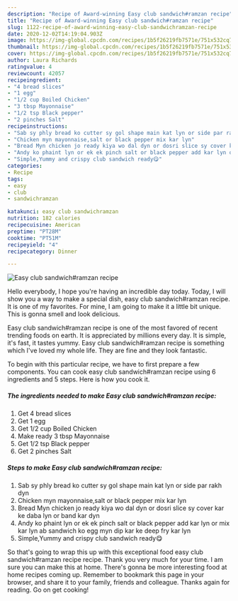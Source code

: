 ```yaml
---
description: "Recipe of Award-winning Easy club sandwich#ramzan recipe"
title: "Recipe of Award-winning Easy club sandwich#ramzan recipe"
slug: 1122-recipe-of-award-winning-easy-club-sandwichramzan-recipe
date: 2020-12-02T14:19:04.903Z
image: https://img-global.cpcdn.com/recipes/1b5f26219fb7571e/751x532cq70/easy-club-sandwichramzan-recipe-recipe-main-photo.jpg
thumbnail: https://img-global.cpcdn.com/recipes/1b5f26219fb7571e/751x532cq70/easy-club-sandwichramzan-recipe-recipe-main-photo.jpg
cover: https://img-global.cpcdn.com/recipes/1b5f26219fb7571e/751x532cq70/easy-club-sandwichramzan-recipe-recipe-main-photo.jpg
author: Laura Richards
ratingvalue: 4
reviewcount: 42057
recipeingredient:
- "4 bread slices"
- "1 egg"
- "1/2 cup Boiled Chicken"
- "3 tbsp Mayonnaise"
- "1/2 tsp Black pepper"
- "2 pinches Salt"
recipeinstructions:
- "Sab sy phly bread ko cutter sy gol shape main kat lyn or side par rakh dyn"
- "Chicken myn mayonnaise,salt or black pepper mix kar lyn"
- "Bread Myn chicken jo ready kiya wo dal dyn or dosri slice sy cover kar ke daba lyn or band kar dyn"
- "Andy ko phaint lyn or ek ek pinch salt or black pepper add kar lyn or mix kar lyn ab sandwich ko egg myn dip kar ke deep fry kar lyn"
- "Simple,Yummy and crispy club sandwich ready😋"
categories:
- Recipe
tags:
- easy
- club
- sandwichramzan

katakunci: easy club sandwichramzan 
nutrition: 182 calories
recipecuisine: American
preptime: "PT28M"
cooktime: "PT51M"
recipeyield: "4"
recipecategory: Dinner

---
```



![Easy club sandwich#ramzan recipe](https://img-global.cpcdn.com/recipes/1b5f26219fb7571e/751x532cq70/easy-club-sandwichramzan-recipe-recipe-main-photo.jpg)

Hello everybody, I hope you're having an incredible day today. Today, I will show you a way to make a special dish, easy club sandwich#ramzan recipe. It is one of my favorites. For mine, I am going to make it a little bit unique. This is gonna smell and look delicious.

Easy club sandwich#ramzan recipe is one of the most favored of recent trending foods on earth. It is appreciated by millions every day. It is simple, it's fast, it tastes yummy. Easy club sandwich#ramzan recipe is something which I've loved my whole life. They are fine and they look fantastic.




To begin with this particular recipe, we have to first prepare a few components. You can cook easy club sandwich#ramzan recipe using 6 ingredients and 5 steps. Here is how you cook it.

<!--inarticleads1-->

##### The ingredients needed to make Easy club sandwich#ramzan recipe:

1. Get 4 bread slices
1. Get 1 egg
1. Get 1/2 cup Boiled Chicken
1. Make ready 3 tbsp Mayonnaise
1. Get 1/2 tsp Black pepper
1. Get 2 pinches Salt




<!--inarticleads2-->

##### Steps to make Easy club sandwich#ramzan recipe:

1. Sab sy phly bread ko cutter sy gol shape main kat lyn or side par rakh dyn
1. Chicken myn mayonnaise,salt or black pepper mix kar lyn
1. Bread Myn chicken jo ready kiya wo dal dyn or dosri slice sy cover kar ke daba lyn or band kar dyn
1. Andy ko phaint lyn or ek ek pinch salt or black pepper add kar lyn or mix kar lyn ab sandwich ko egg myn dip kar ke deep fry kar lyn
1. Simple,Yummy and crispy club sandwich ready😋




So that's going to wrap this up with this exceptional food easy club sandwich#ramzan recipe recipe. Thank you very much for your time. I am sure you can make this at home. There's gonna be more interesting food at home recipes coming up. Remember to bookmark this page in your browser, and share it to your family, friends and colleague. Thanks again for reading. Go on get cooking!
